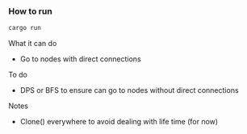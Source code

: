 
### How to run

```bash
cargo run
```

What it can do

- Go to nodes with direct connections

To do 
- DPS or BFS to ensure can go to nodes without direct connections


Notes
- Clone() everywhere to avoid dealing with life time (for now)